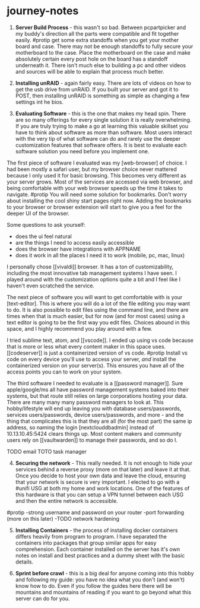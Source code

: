 # journey-notes


1. **Server Build Process** - this wasn't so bad. Between pcpartpicker and my buddy's direction all the parts were compatible and fit together easily. #protip get some extra standoffs when you get your mother board and case. There may not be enough standoffs to fully secure your motherboard to the case. Place the motherboard on the case and make absolutely certain every post hole on the board has a standoff underneath it. There isn't much else to building a pc and other videos and sources will be able to explain that process much better.

2. **Installing unRAID** - again fairly easy. There are lots of videos on how to get the usb drive from unRAID. If you built your server and got it to POST, then installing unRAID is something as simple as changing a few settings int he bios.

3. **Evaluating Software** - this is the one that makes my head spin. There are so many offerings for every single solution it is really overwhelming. If you are truly trying to make a go at learning this valuable skillset you have to think about software as more than software. Most users interact with the very tip of what software can do and rarely use the deeper customization features that software offers. It is best to evaluate each software solution you need before you implement one.

The first piece of software I evaluated was my [web-browser] of choice. I had been mostly a safari user, but my browser choice never mattered because I only used it for basic browsing. This becomes very different as your server grows. Most of the services are accessed via web browser, and being comfortable with your web browser speeds up the time it takes to navigate. #protip You will need some solution for bookmarks. Don't worry about installing the cool shiny start pages right now. Adding the bookmarks to your browser or browser extension will start to give you a feel for the deeper UI of the browser. 

Some questions to ask yourself:
- does the ui feel natural
- are the things I need to access easily accessible
- does the browser have integrations with APPNAME
- does it work in all the places I need it to work (mobile, pc, mac, linux)

I personally chose [[vivaldi]] browser. It has a ton of customizability, including the most innovative tab management systems I have seen. I played around with the customization options quite a bit and I feel like I haven't even scratched the service. 

The next piece of software you will want to get comfortable with is your [text-editor]. This is where you will do a lot of the file editing you may want to do. It is also possible to edit files using the command line, and there are times when that is much easier, but for now (and for most cases) using a text editor is going to be the first way you edit files. Choices abound in this space, and I highly recommend you play around with a few. 

I tried sublime text, atom, and [[vscode]]. I ended up using vs code because that is more or less what every content maker in this space uses. [[codeserver]] is just a containerized version of vs code. #protip Install vs code on every device you'll use to access your server, *and* install the containerized version on your server(s). This ensures you have all of the access points you can to work on your system.

The third software I needed to evaluate is a [[password manager]]. Sure apple/google/ms all have password management systems baked into their systems, but that route still relies on large corporations hosting your data. There are many many many password managers to look at. This hobby/lifestyle will end up leaving you with database users/passwords, services users/passwords, device users/passwords, and more - and the thing that complicates this is that they are all (for the most part) the same ip address, so naming the login [nextclouddbadmin] instead of 10.13.10.45:5424 clears things up. Most content makers and community users rely on [[vaultwarden]] to manage their passwords, and so do I.

TODO email
TOTO task manager

4. **Securing the network** - This really needed. It is not enough to hide your services behind a reverse proxy (more on that later) and leave it at that. Once you decide to host your own data and leave the cloud, ensuring that your network is secure is very important. I elected to go with a #unifi USG at both my home and work locations. One of the features of this hardware is that you can setup a VPN tunnel between each USG and then the entire network is accessible.

#protip
-strong username and password on your router
-port forwarding (more on this later)
-TODO network hardening

5. **Installing Containers** - the process of installing docker containers differs heavily from program to program. I have separated the containers into packages that group similar apps for easy comprehension. Each container installed on the server has it's own notes on install and best practices and a dummy sheet with the basic details.

6. **Sprint before crawl** - this is a big deal for anyone coming into this hobby and following my guide: you have no idea what you don't (and won't) know how to do. Even if you follow the guides here there will be mountains and mountains of reading if you want to go beyond what this server can do for you. 




